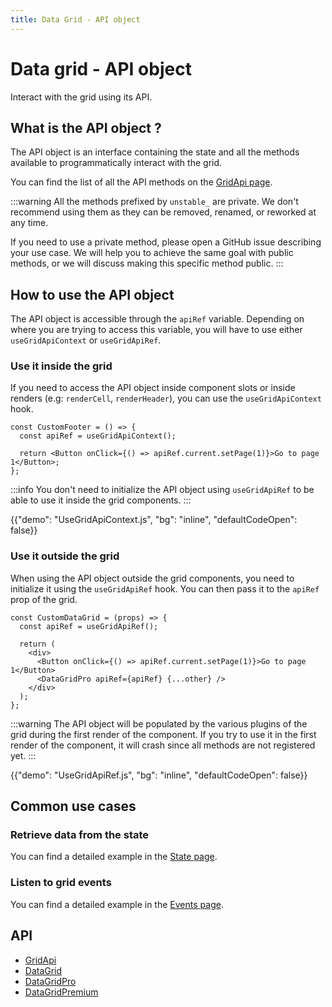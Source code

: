 ```yaml
---
title: Data Grid - API object
---
```


# Data grid - API object

<p class="description">Interact with the grid using its API.</p>

## What is the API object ?

The API object is an interface containing the state and all the methods available to programmatically interact with the grid.

You can find the list of all the API methods on the [GridApi page](/x/api/data-grid/grid-api/).

:::warning
All the methods prefixed by `unstable_` are private.
We don't recommend using them as they can be removed, renamed, or reworked at any time.

If you need to use a private method, please open a GitHub issue describing your use case.
We will help you to achieve the same goal with public methods, or we will discuss making this specific method public.
:::

## How to use the API object

The API object is accessible through the `apiRef` variable.
Depending on where you are trying to access this variable, you will have to use either `useGridApiContext` or `useGridApiRef`.

### Use it inside the grid

If you need to access the API object inside component slots or inside renders (e.g: `renderCell`, `renderHeader`),
you can use the `useGridApiContext` hook.

```tsx
const CustomFooter = () => {
  const apiRef = useGridApiContext();

  return <Button onClick={() => apiRef.current.setPage(1)}>Go to page 1</Button>;
};
```

:::info
You don't need to initialize the API object using `useGridApiRef` to be able to use it inside the grid components.
:::

{{"demo": "UseGridApiContext.js", "bg": "inline", "defaultCodeOpen": false}}

### Use it outside the grid [<span class="plan-pro"></span>](https://mui.com/store/items/mui-x-pro/)

When using the API object outside the grid components, you need to initialize it using the `useGridApiRef` hook.
You can then pass it to the `apiRef` prop of the grid.

```tsx
const CustomDataGrid = (props) => {
  const apiRef = useGridApiRef();

  return (
    <div>
      <Button onClick={() => apiRef.current.setPage(1)}>Go to page 1</Button>
      <DataGridPro apiRef={apiRef} {...other} />
    </div>
  );
};
```

:::warning
The API object will be populated by the various plugins of the grid during the first render of the component.
If you try to use it in the first render of the component, it will crash since all methods are not registered yet.
:::

{{"demo": "UseGridApiRef.js", "bg": "inline", "defaultCodeOpen": false}}

## Common use cases

### Retrieve data from the state

You can find a detailed example in the [State page](/x/react-data-grid/state/#access-the-state).

### Listen to grid events

You can find a detailed example in the [Events page](/x/react-data-grid/events/#subscribing-to-events).

## API

- [GridApi](/x/api/data-grid/grid-api/)
- [DataGrid](/x/api/data-grid/data-grid/)
- [DataGridPro](/x/api/data-grid/data-grid-pro/)
- [DataGridPremium](/x/api/data-grid/data-grid-premium/)
